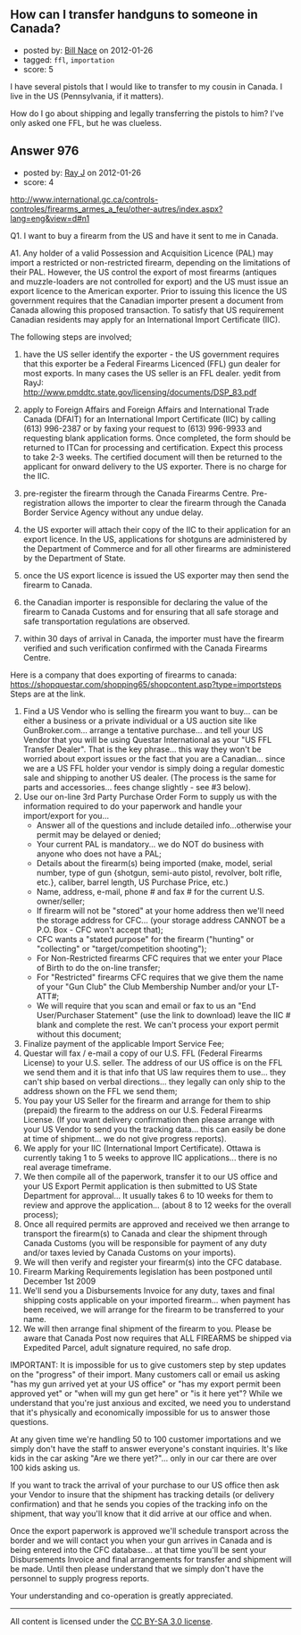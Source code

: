 ## How can I transfer handguns to someone in Canada?

- posted by: [Bill Nace](https://stackexchange.com/users/-1/205-bill-nace) on 2012-01-26
- tagged: `ffl`, `importation`
- score: 5

I have several pistols that I would like to transfer to my cousin in Canada.  I live in the US (Pennsylvania, if it matters).

How do I go about shipping and legally transferring the pistols to him?  I've only asked one FFL, but he was clueless.


## Answer 976

- posted by: [Ray J](https://stackexchange.com/users/-1/166-ray-j) on 2012-01-26
- score: 4

http://www.international.gc.ca/controls-controles/firearms_armes_a_feu/other-autres/index.aspx?lang=eng&view=d#n1

Q1. I want to buy a firearm from the US and have it sent to me in Canada.

A1. Any holder of a valid Possession and Acquisition Licence (PAL) may import a restricted or non-restricted firearm, depending on the limitations of their PAL. However, the US control the export of most firearms (antiques and muzzle-loaders are not controlled for export) and the US must issue an export licence to the American exporter. Prior to issuing this licence the US government requires that the Canadian importer present a document from Canada allowing this proposed transaction. To satisfy that US requirement Canadian residents may apply for an International Import Certificate (IIC).

The following steps are involved;

   1.  have the US seller identify the exporter - the US government requires that this exporter be a Federal Firearms Licenced (FFL) gun dealer for most exports. In many cases the US seller is an FFL dealer.  yedit from RayJ:  
http://www.pmddtc.state.gov/licensing/documents/DSP_83.pdf

   2.  apply to Foreign Affairs and Foreign Affairs and International Trade Canada (DFAIT) for an International Import Certificate (IIC) by calling (613) 996-2387 or by faxing your request to (613) 996-9933 and requesting blank application forms. Once completed, the form should be returned to ITCan for processing and certification. Expect this process to take 2-3 weeks. The certified document will then be returned to the applicant for onward delivery to the US exporter. There is no charge for the IIC.

   3.  pre-register the firearm through the Canada Firearms Centre. Pre-registration allows the importer to clear the firearm through the Canada Border Service Agency without any undue delay.

   4.  the US exporter will attach their copy of the IIC to their application for an export licence. In the US, applications for shotguns are administered by the Department of Commerce and for all other firearms are administered by the Department of State.

   5.  once the US export licence is issued the US exporter may then send the firearm to Canada.

   6.  the Canadian importer is responsible for declaring the value of the firearm to Canada Customs and for ensuring that all safe storage and safe transportation regulations are observed.

   7.  within 30 days of arrival in Canada, the importer must have the firearm verified and such verification confirmed with the Canada Firearms Centre.

Here is a company that does exporting of firearms to canada:  
https://shopquestar.com/shopping65/shopcontent.asp?type=importsteps  Steps are at the link.

   1.  Find a US Vendor who is selling the firearm you want to buy... can be either a business or a private individual or a US auction site like GunBroker.com... arrange a tentative purchase... and tell your US Vendor that you will be using Questar International as your "US FFL Transfer Dealer".  That is the key phrase... this way they won't be worried about export issues or the fact that you are a Canadian... since we are a US FFL holder your vendor is simply doing a regular domestic sale and shipping to another US dealer.  (The process is the same for parts and accessories... fees change slightly - see #3 below).
   2.  Use our on-line 3rd Party Purchase Order Form to supply us with the information required to do your paperwork and handle your import/export for you...
          *  Answer all of the questions and include detailed info...otherwise your permit may be delayed or denied;
          *  Your current PAL is mandatory... we do NOT do business with anyone who does not have a PAL;
          *  Details about the firearm(s) being imported (make, model, serial number, type of gun {shotgun, semi-auto pistol, revolver, bolt rifle, etc.}, caliber, barrel length, US Purchase Price, etc.)
          *  Name, address, e-mail, phone # and fax # for the current U.S. owner/seller;
          *  If firearm will not be "stored" at your home address then we'll need the storage address for CFC...  (your storage address CANNOT be a P.O. Box - CFC won't accept that);
          *  CFC wants a "stated purpose" for the firearm ("hunting" or "collecting" or "target/competition shooting");
          *  For Non-Restricted firearms CFC requires that we enter your Place of Birth to do the on-line transfer;
          *  For "Restricted" firearms CFC requires that we give them the name of your "Gun Club" the Club Membership Number and/or your LT-ATT#;
          *  We will require that you scan and email or fax to us an "End User/Purchaser Statement" (use the link to download) leave the IIC # blank and complete the rest. We can't process your export permit without this document;
   3.  Finalize payment of the applicable Import Service Fee;
   4.  Questar will fax / e-mail a copy of our U.S. FFL (Federal Firearms License) to your U.S. seller.  The address of our US office is on the FFL we send them and it is that info that US law requires them to use... they can't ship based on verbal directions... they legally can only ship to the address shown on the FFL we send them;
   5.  You pay your US Seller for the firearm and arrange for them to ship (prepaid) the firearm to the address on our U.S. Federal Firearms License.  (If you want delivery confirmation then please arrange with your US Vendor to send you the tracking data... this can easily be done at time of shipment... we do not give progress reports).
   6.  We apply for your IIC (International Import Certificate).  Ottawa is currently taking 1 to 5 weeks to approve IIC applications...  there is no real average timeframe.
   7.  We then compile all of the paperwork, transfer it to our US office and your US Export Permit application is then submitted to US State Department for approval... It usually takes 6 to 10 weeks for them to review and approve the application...  (about 8 to 12 weeks for the overall process);
   8.  Once all required permits are approved and received we then arrange to transport the firearm(s) to Canada and clear the shipment through Canada Customs (you will be responsible for payment of any duty and/or taxes levied by Canada Customs on your imports).
   9.  We will then verify and register your firearm(s) into the CFC database.
  10.  Firearm Marking Requirements legislation has been postponed until December 1st 2009
  11.  We'll send you a Disbursements Invoice for any duty, taxes and final shipping costs applicable on your imported firearm... when payment has been received, we will arrange for the firearm to be transferred to your name.
  12.  We will then arrange final shipment of the firearm to you.  Please be aware that Canada Post now requires that ALL FIREARMS be shipped via Expedited Parcel, adult signature required, no safe drop.

IMPORTANT:  It is impossible for us to give customers step by step updates on the "progress" of their import.  Many customers call or email us asking "has my gun arrived yet at your US office" or "has my export permit been approved yet" or "when will my gun get here" or "is it here yet"?  While we understand that you're just anxious and excited, we need you to understand that it's physically and economically impossible for us to answer those questions. 

At any given time we're handling 50 to 100 customer importations and we simply don't have the staff to answer everyone's constant inquiries.  It's like kids in the car asking "Are we there yet?"... only in our car there are over 100 kids asking us.

If you want to track the arrival of your purchase to our US office then ask your Vendor to insure that the shipment has tracking details (or delivery confirmation) and that he sends you copies of the tracking info on the shipment, that way you'll know that it did arrive at our office and when. 

Once the export paperwork is approved we'll schedule transport across the border and we will contact you when your gun arrives in Canada and is being entered into the CFC database... at that time you'll be sent your Disbursements Invoice and final arrangements for transfer and shipment will be made.  Until then please understand that we simply don't have the personnel to supply progress reports.

Your understanding and co-operation is greatly appreciated.



---

All content is licensed under the [CC BY-SA 3.0 license](https://creativecommons.org/licenses/by-sa/3.0/).
